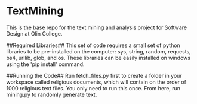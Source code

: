 # TextMining #
This is the base repo for the text mining and analysis project for Software Design at Olin College.

##Required Libraries##
This set of code requires a small set of python libraries to be pre-installed on the computer: sys, string, random, requests, bs4, urllib, glob, and os.  These libraries can be easily installed on windows using the 'pip install' command.

##Running the Code##
Run fetch_files.py first to create a folder in your workspace called religious documents, which will contain on the order of 1000 religious text files.  You only need to run this once.  From here, run mining.py to randomly generate text.
